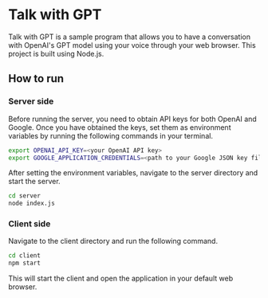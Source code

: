 # Talk with GPT

Talk with GPT is a sample program that allows you to have a conversation with OpenAI's GPT model using your voice through your web browser. This project is built using Node.js.

## How to run

### Server side

Before running the server, you need to obtain API keys for both OpenAI and Google. Once you have obtained the keys, set them as environment variables by running the following commands in your terminal.

```bash
export OPENAI_API_KEY=<your OpenAI API key>
export GOOGLE_APPLICATION_CREDENTIALS=<path to your Google JSON key file>
```

After setting the environment variables, navigate to the server directory and start the server.

```bash
cd server
node index.js
```

### Client side

Navigate to the client directory and run the following command.

```bash
cd client
npm start
```

This will start the client and open the application in your default web browser.